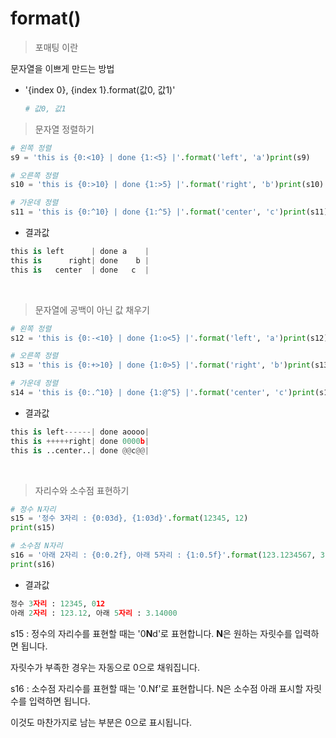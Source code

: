 # format()

> 포매팅 이란

문자열을 이쁘게 만드는 방법

* '{index 0}, {index 1}.format(값0, 값1)'

  ```py
  # 값0, 값1
  ```

  

> 문자열 정렬하기

```py
# 왼쪽 정렬
s9 = 'this is {0:<10} | done {1:<5} |'.format('left', 'a')print(s9)

# 오른쪽 정렬
s10 = 'this is {0:>10} | done {1:>5} |'.format('right', 'b')print(s10)

# 가운데 정렬
s11 = 'this is {0:^10} | done {1:^5} |'.format('center', 'c')print(s11)
```

* 결과값

```py
this is left      | done a    |
this is      right| done    b |
this is   center  | done   c  |
```

<br>

> 문자열에 공백이 아닌 값 채우기

```py
# 왼쪽 정렬
s12 = 'this is {0:-<10} | done {1:o<5} |'.format('left', 'a')print(s12) 

# 오른쪽 정렬
s13 = 'this is {0:+>10} | done {1:0>5} |'.format('right', 'b')print(s13) 

# 가운데 정렬
s14 = 'this is {0:.^10} | done {1:@^5} |'.format('center', 'c')print(s14)
```

* 결과값

```py
this is left------| done aoooo|
this is +++++right| done 0000b|
this is ..center..| done @@c@@|
```

<br>

> 자리수와 소수점 표현하기

```py
# 정수 N자리
s15 = '정수 3자리 : {0:03d}, {1:03d}'.format(12345, 12)
print(s15)

# 소수점 N자리
s16 = '아래 2자리 : {0:0.2f}, 아래 5자리 : {1:0.5f}'.format(123.1234567, 3.14)
print(s16)
```

* 결과값

```py
정수 3자리 : 12345, 012
아래 2자리 : 123.12, 아래 5자리 : 3.14000
```

s15 : 정수의 자리수를 표현할 때는 '0**N**d'로 표현합니다. **N**은 원하는 자릿수를 입력하면 됩니다.

자릿수가 부족한 경우는 자동으로 0으로 채워집니다.

s16 : 소수점 자리수를 표현할 때는 '0.Nf'로 표현합니다. N은 소수점 아래 표시할 자릿수를 입력하면 됩니다.

이것도 마찬가지로 남는 부분은 0으로 표시됩니다.